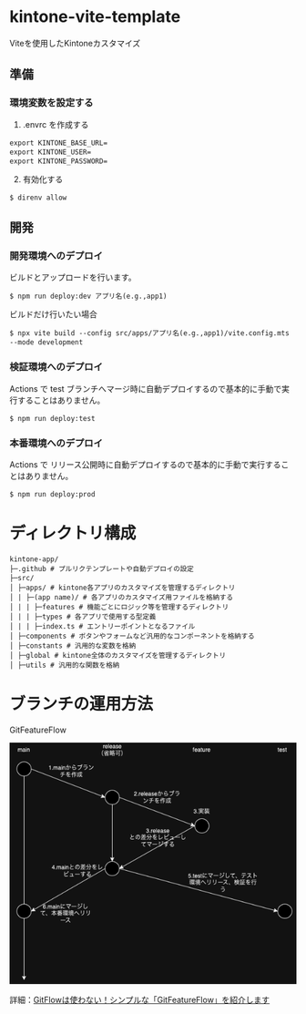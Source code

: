 # kintone-vite-template

Viteを使用したKintoneカスタマイズ

## 準備

### 環境変数を設定する

1. .envrc を作成する

```
export KINTONE_BASE_URL=
export KINTONE_USER=
export KINTONE_PASSWORD=
```

2. 有効化する

```
$ direnv allow
```

## 開発

### 開発環境へのデプロイ

ビルドとアップロードを行います。

```
$ npm run deploy:dev アプリ名(e.g.,app1)
```

ビルドだけ行いたい場合

```
$ npx vite build --config src/apps/アプリ名(e.g.,app1)/vite.config.mts --mode development
```

### 検証環境へのデプロイ

Actions で test ブランチへマージ時に自動デプロイするので基本的に手動で実行することはありません。

```
$ npm run deploy:test
```

### 本番環境へのデプロイ

Actions で リリース公開時に自動デプロイするので基本的に手動で実行することはありません。

```
$ npm run deploy:prod
```

# ディレクトリ構成

```
kintone-app/
├─.github # プルリクテンプレートや自動デプロイの設定
├─src/
│ ├─apps/ # kintone各アプリのカスタマイズを管理するディレクトリ
│ | ├─(app name)/ # 各アプリのカスタマイズ用ファイルを格納する
│ | | ├─features # 機能ごとにロジック等を管理するディレクトリ
│ | | ├─types # 各アプリで使用する型定義
│ | | ├─index.ts # エントリーポイントとなるファイル
│ ├─components # ボタンやフォームなど汎用的なコンポーネントを格納する
│ ├─constants # 汎用的な変数を格納
│ ├─global # kintone全体のカスタマイズを管理するディレクトリ
│ ├─utils # 汎用的な関数を格納
```

# ブランチの運用方法

GitFeatureFlow

![](./docs/brachFlow.drawio.png)

詳細：[GitFlowは使わない！シンプルな「GitFeatureFlow」を紹介します](https://developers.gnavi.co.jp/entry/GitFeatureFlow/koyama)
